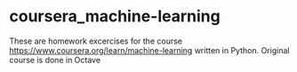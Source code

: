 # coursera_machine-learning
These are homework excercises for the course https://www.coursera.org/learn/machine-learning written in Python. Original course is done in Octave
